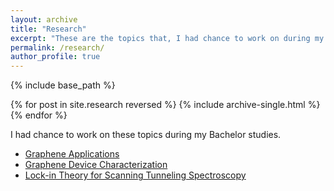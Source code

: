 ```yaml
---
layout: archive
title: "Research"
excerpt: "These are the topics that, I had chance to work on during my Bachelor studies."
permalink: /research/
author_profile: true
---
```


{% include base_path %}

{% for post in site.research reversed %}
  {% include archive-single.html %}
{% endfor %}

I had chance to work on these topics during my Bachelor studies.
* [Graphene Applications](http://www.nanobees.web.tr/en/research/graphene/applications)
* [Graphene Device Characterization](http://nanobees.fizik.itu.edu.tr/en/facilities/devicecharacterization)
* [Lock-in Theory for Scanning Tunneling Spectroscopy](http://haltugyildirim.github.io/files/lock-in.pdf)
